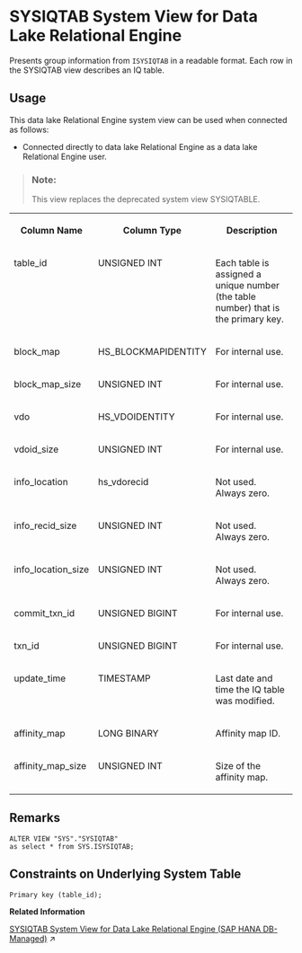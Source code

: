 <!-- loioa5d13c7c84f21015b250b3f01079ca24 -->

# SYSIQTAB System View for Data Lake Relational Engine

Presents group information from `ISYSIQTAB` in a readable format. Each row in the SYSIQTAB view describes an IQ table.



<a name="loioa5d13c7c84f21015b250b3f01079ca24__section_erg_yv3_g4b"/>

## Usage

This data lake Relational Engine system view can be used when connected as follows:

-   Connected directly to data lake Relational Engine as a data lake Relational Engine user.



> ### Note:  
> This view replaces the deprecated system view SYSIQTABLE.


<table>
<tr>
<th valign="top" rowspan="1">

Column Name

</th>
<th valign="top" rowspan="1">

Column Type

</th>
<th valign="top" rowspan="1">

Description

</th>
</tr>
<tr>
<td valign="top" rowspan="1">

table\_id

</td>
<td valign="top" rowspan="1">

UNSIGNED INT

</td>
<td valign="top" rowspan="1">

Each table is assigned a unique number \(the table number\) that is the primary key.

</td>
</tr>
<tr>
<td valign="top" rowspan="1">

block\_map

</td>
<td valign="top" rowspan="1">

HS\_BLOCKMAPIDENTITY

</td>
<td valign="top" rowspan="1">

For internal use.

</td>
</tr>
<tr>
<td valign="top" rowspan="1">

block\_map\_size

</td>
<td valign="top" rowspan="1">

UNSIGNED INT

</td>
<td valign="top" rowspan="1">

For internal use.

</td>
</tr>
<tr>
<td valign="top" rowspan="1">

vdo

</td>
<td valign="top" rowspan="1">

HS\_VDOIDENTITY

</td>
<td valign="top" rowspan="1">

For internal use.

</td>
</tr>
<tr>
<td valign="top" rowspan="1">

vdoid\_size

</td>
<td valign="top" rowspan="1">

UNSIGNED INT

</td>
<td valign="top" rowspan="1">

For internal use.

</td>
</tr>
<tr>
<td valign="top" rowspan="1">

info\_location

</td>
<td valign="top" rowspan="1">

hs\_vdorecid

</td>
<td valign="top" rowspan="1">

Not used. Always zero.

</td>
</tr>
<tr>
<td valign="top" rowspan="1">

info\_recid\_size

</td>
<td valign="top" rowspan="1">

UNSIGNED INT

</td>
<td valign="top" rowspan="1">

Not used. Always zero.

</td>
</tr>
<tr>
<td valign="top" rowspan="1">

info\_location\_size

</td>
<td valign="top" rowspan="1">

UNSIGNED INT

</td>
<td valign="top" rowspan="1">

Not used. Always zero.

</td>
</tr>
<tr>
<td valign="top" rowspan="1">

commit\_txn\_id

</td>
<td valign="top" rowspan="1">

UNSIGNED BIGINT

</td>
<td valign="top" rowspan="1">

For internal use.

</td>
</tr>
<tr>
<td valign="top" rowspan="1">

txn\_id

</td>
<td valign="top" rowspan="1">

UNSIGNED BIGINT

</td>
<td valign="top" rowspan="1">

For internal use.

</td>
</tr>
<tr>
<td valign="top" rowspan="1">

update\_time

</td>
<td valign="top" rowspan="1">

TIMESTAMP

</td>
<td valign="top" rowspan="1">

Last date and time the IQ table was modified.

</td>
</tr>
<tr>
<td valign="top">

affinity\_map

</td>
<td valign="top">

LONG BINARY

</td>
<td valign="top">

Affinity map ID.

</td>
</tr>
<tr>
<td valign="top">

affinity\_map\_size

</td>
<td valign="top" rowspan="1">

UNSIGNED INT

</td>
<td valign="top">

Size of the affinity map.

</td>
</tr>
</table>



<a name="loioa5d13c7c84f21015b250b3f01079ca24__SYSIQTAB_remarks1"/>

## Remarks

```
ALTER VIEW "SYS"."SYSIQTAB"
as select * from SYS.ISYSIQTAB;
```



<a name="loioa5d13c7c84f21015b250b3f01079ca24__SYSIQTAB_constraints1"/>

## Constraints on Underlying System Table

```
Primary key (table_id);
```

**Related Information**  


[SYSIQTAB System View for Data Lake Relational Engine (SAP HANA DB-Managed)](https://help.sap.com/viewer/a898e08b84f21015969fa437e89860c8/2023_4_QRC/en-US/a36fd876b1164cdb8100fe41c2b8fd61.html "Presents group information from ISYSIQTAB in a readable format. Each row in the SYSIQTAB view describes an IQ table.") :arrow_upper_right:

